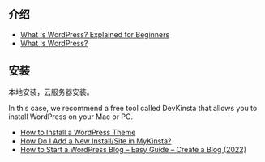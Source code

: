 ## 介绍


- [What Is WordPress? Explained for Beginners](https://kinsta.com/knowledgebase/what-is-wordpress/)
- [What Is WordPress?](https://ithemes.com/tutorials/what-is-wordpress/)


## 安装

本地安装，云服务器安装。

In this case, we recommend a free tool called DevKinsta that allows you to install WordPress on your Mac or PC.

- [How to Install a WordPress Theme](https://kinsta.com/blog/how-to-install-a-wordpress-theme/)
- [How Do I Add a New Install/Site in MyKinsta?](https://kinsta.com/help/new-site/)
- [How to Start a WordPress Blog – Easy Guide – Create a Blog (2022)](https://www.wpbeginner.com/start-a-wordpress-blog/)
